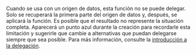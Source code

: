 
Cuando se usa con un origen de datos, esta función no se puede delegar. Solo se recuperará la primera parte del origen de datos y, después, se aplicará la función. Es posible que el resultado no represente la situación completa.  Aparecerá un punto azul durante la creación para recordarle esta limitación y sugerirle que cambie a alternativas que puedan delegarse siempre que sea posible. Para más información, consulte la [introducción a la delegación](../articles/delegation-overview.md).

